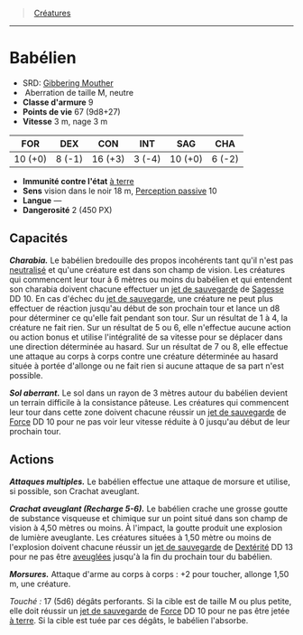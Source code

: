 ﻿---
!MonsterHD
Type: Aberration
Size: M
Alignment: neutre
ArmorClass: 9
HitPoints: 67 (9d8+27)
Speed: 3 m, nage 3 m
Strength: 10 (+0)
Dexterity: ' 8 (-1)'
Constitution: 16 (+3)
Intelligence: ' 3 (-4)'
Wisdom: 10 (+0)
Charisma: ' 6 (-2)'
ConditionImmunities: '[à terre](hd_conditions_a_terre.md)'
Senses: vision dans le noir 18 m, [Perception passive](hd_abilities_dexterity_perception_passive.md) 10
Languages: —
Challenge: 2 (450 PX)
Id: monsters_hd.md#babélien
ParentLink: monsters_hd.md#créatures
Name: Babélien
ParentName: Créatures
NameLevel: 1
AltName: '[Gibbering Mouther](srd_monsters_gibbering_mouther.md)'
Attributes: {}
---
> [Créatures](hd_monsters.md)

---

# Babélien

- SRD: [Gibbering Mouther](srd_monsters_gibbering_mouther.md)
-  Aberration de taille M, neutre
- **Classe d'armure** 9
- **Points de vie** 67 (9d8+27)
- **Vitesse** 3 m, nage 3 m

|FOR|DEX|CON|INT|SAG|CHA|
|---|---|---|---|---|---|
|10 (+0)| 8 (-1)|16 (+3)| 3 (-4)|10 (+0)| 6 (-2)|

- **Immunité contre l'état** [à terre](hd_conditions_a_terre.md)
- **Sens** vision dans le noir 18 m, [Perception passive](hd_abilities_dexterity_perception_passive.md) 10
- **Langue** —
- **Dangerosité** 2 (450 PX)

## Capacités

**_Charabia._** Le babélien bredouille des propos incohérents tant qu'il n'est pas [neutralisé](hd_conditions_neutralise.md) et qu'une créature est dans son champ de vision. Les créatures qui commencent leur tour à 6 mètres ou moins du babélien et qui entendent son charabia doivent chacune effectuer un [jet de sauvegarde](hd_abilities_jets_de_sauvegarde.md) de [Sagesse](hd_abilities_wisdom.md) DD 10. En cas d'échec du [jet de sauvegarde](hd_abilities_jets_de_sauvegarde.md), une créature ne peut plus effectuer de réaction jusqu'au début de son prochain tour et lance un d8 pour déterminer ce qu'elle fait pendant son tour. Sur un résultat de 1 à 4, la créature ne fait rien. Sur un résultat de 5 ou 6, elle n'effectue aucune action ou action bonus et utilise l'intégralité de sa vitesse pour se déplacer dans une direction déterminée au hasard. Sur un résultat de 7 ou 8, elle effectue une attaque au corps à corps contre une créature déterminée au hasard située à portée d'allonge ou ne fait rien si aucune attaque de sa part n'est possible.

**_Sol aberrant._** Le sol dans un rayon de 3 mètres autour du babélien devient un terrain difficile à la consistance pâteuse. Les créatures qui commencent leur tour dans cette zone doivent chacune réussir un [jet de sauvegarde](hd_abilities_jets_de_sauvegarde.md) de [Force](hd_abilities_strength.md) DD 10 pour ne pas voir leur vitesse réduite à 0 jusqu'au début de leur prochain tour.

## Actions

**_Attaques multiples._** Le babélien effectue une attaque de morsure et utilise, si possible, son Crachat aveuglant.

**_Crachat aveuglant (Recharge 5-6)._** Le babélien crache une grosse goutte de substance visqueuse et chimique sur un point situé dans son champ de vision à 4,50 mètres ou moins. À l'impact, la goutte produit une explosion de lumière aveuglante. Les créatures situées à 1,50 mètre ou moins de l'explosion doivent chacune réussir un [jet de sauvegarde](hd_abilities_jets_de_sauvegarde.md) de [Dextérité](hd_abilities_dexterity.md) DD 13 pour ne pas être [aveuglées](hd_conditions_aveugle.md) jusqu'à la fin du prochain tour du babélien.

**_Morsures._** Attaque d'arme au corps à corps : +2 pour toucher, allonge 1,50 m, une créature.

_Touché :_ 17 (5d6) dégâts perforants. Si la cible est de taille M ou plus petite, elle doit réussir un [jet de sauvegarde](hd_abilities_jets_de_sauvegarde.md) de [Force](hd_abilities_strength.md) DD 10 pour ne pas être jetée [à terre](hd_conditions_a_terre.md). Si la cible est tuée par ces dégâts, le babélien l'absorbe.

